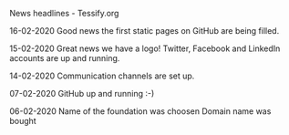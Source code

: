 News headlines - Tessify.org

16-02-2020
Good news the first static pages on GitHub are being filled.

15-02-2020
Great news we have a logo!
Twitter, Facebook and LinkedIn accounts are up and running.

14-02-2020
Communication channels are set up.

07-02-2020
GitHub up and running :-)

06-02-2020
Name of the foundation was choosen
Domain name was bought
